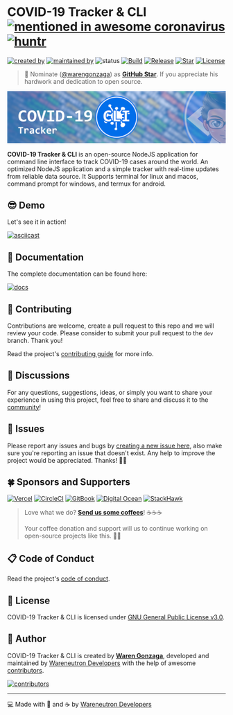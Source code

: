 # COVID-19 Tracker & CLI [![mentioned in awesome coronavirus](https://awesome.re/mentioned-badge-flat.svg)](https://github.com/soroushchehresa/awesome-coronavirus) [![huntr](https://cdn.huntr.dev/huntr_security_badge_mono.svg)](https://huntr.dev)

[![created by](https://img.shields.io/badge/created%20by-Waren%20Gonzaga-blue.svg?longCache=true&style=flat-square)](https://github.com/warengonzaga) [![maintained by](https://img.shields.io/badge/maintained%20by-Wareneutron%20Developers-blue.svg?longCache=true&style=flat-square)](https://wareneutron.com) ![status](https://img.shields.io/badge/status-maintenance-yellow.svg?longCache=true&style=flat-square) [![Build](https://img.shields.io/circleci/build/github/wareneutron/covid19-tracker-cli/main?style=flat-square)](https://github.com/wareneutron/covid19-tracker-cli) [![Release](https://img.shields.io/github/release/wareneutron/covid19-tracker-cli.svg?style=flat-square)](https://github.com/wareneutron/covid19-tracker-cli/releases) [![Star](https://img.shields.io/github/stars/wareneutron/covid19-tracker-cli.svg?style=flat-square)](https://github.com/wareneutron/covid19-tracker-cli/stargazers) [![License](https://img.shields.io/github/license/wareneutron/covid19-tracker-cli.svg?style=flat-square)](https://github.com/wareneutron/covid19-tracker-cli/blob/main/LICENSE)

> 📢 Nominate ([@warengonzaga](https://warengonzaga.com)) as **[GitHub Star](https://stars.github.com/nominate)**. If you appreciate his hardwork and dedication to open source.

[![Banner](.github/wareneutron_covid19_tracker_cli_github_banner.png)](https://docs.wareneutron.com/covid19-tracker-cli)

**COVID-19 Tracker & CLI** is an open-source NodeJS application for command line interface to track COVID-19 cases around the world. An optimized NodeJS application and a simple tracker with real-time updates from reliable data source. It Supports terminal for linux and macos, command prompt for windows, and termux for android.

## 😎 Demo

Let's see it in action!

[![asciicast](https://asciinema.org/a/409340.svg)](https://asciinema.org/a/409340)

## 📖 Documentation

The complete documentation can be found here:

[![docs](https://img.shields.io/badge/Docs-docs.wareneutron.com/covid19--tracker--cli-blue.svg?longCache=true&style=for-the-badge)](https://docs.wareneutron.com/covid19-tracker-cli)

## 🎯 Contributing

Contributions are welcome, create a pull request to this repo and we will review your code. Please consider to submit your pull request to the ```dev``` branch. Thank you!

Read the project's [contributing guide](./CONTRIBUTING.md) for more info.

## 💬 Discussions

For any questions, suggestions, ideas, or simply you want to share your experience in using this project, feel free to share and discuss it to the [community](https://github.com/wareneutron/covid19-tracker-cli/discussions)!

## 🐛 Issues

Please report any issues and bugs by [creating a new issue here](https://github.com/wareneutron/covid19-tracker-cli/issues/new/choose), also make sure you're reporting an issue that doesn't exist. Any help to improve the project would be appreciated. Thanks! 🙏✨

## 🍀 Sponsors and Supporters

[![Vercel](https://img.shields.io/badge/Vercel-%23000.svg?&style=for-the-badge&logo=vercel&logoColor=white)](https://vercel.com) [![CircleCI](https://img.shields.io/badge/CircleCI-%23000.svg?&style=for-the-badge&logo=CircleCI&logoColor=white)](https://vercel.com) [![GitBook](https://img.shields.io/badge/GitBook-%233884FF.svg?&style=for-the-badge&logo=gitbook&logoColor=white)](https://gitbook.io) [![Digital Ocean](https://img.shields.io/badge/Digital%20Ocean-%230080ff.svg?&style=for-the-badge&logo=digitalocean&logoColor=white)](https://digitalocean.com) [![StackHawk](https://img.shields.io/badge/Stackhawk-%2300CBC6.svg?&style=for-the-badge&logoColor=white)](https://stackhawk.com)

> Love what we do? **[Send us some coffees](https://buymeacoff.ee/wareneutron)**! ☕☕☕
>
> Your coffee donation and support will us to continue working on open-source projects like this. 🙏😇

## 📋 Code of Conduct

Read the project's [code of conduct](./CODE_OF_CONDUCT.md).

## 📃 License

COVID-19 Tracker & CLI is licensed under [GNU General Public License v3.0](https://opensource.org/licenses/GPL-3.0).

## 📝 Author

COVID-19 Tracker & CLI is created by **[Waren Gonzaga](https://github.com/warengonzaga)**, developed and maintained by [Wareneutron Developers](https://wareneutron.com) with the help of awesome [contributors](https://github.com/wareneutron/covid19-tracker-cli/graphs/contributors).

[![contributors](https://contrib.rocks/image?repo=wareneutron/covid19-tracker-cli)](https://github.com/wareneutron/covid19-tracker-cli/graphs/contributors)

---

💻 Made with 💖 and ☕ by [Wareneutron Developers](https://wareneutron.com)

